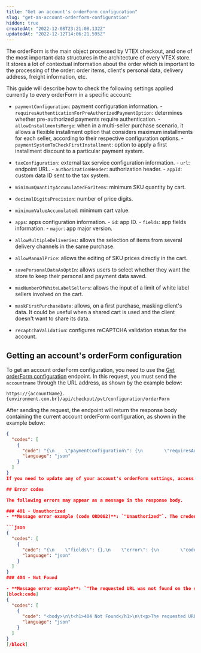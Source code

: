 ```yaml
---
title: "Get an account's orderForm configuration"
slug: "get-an-account-orderform-configuration"
hidden: true
createdAt: "2022-12-08T23:21:08.132Z"
updatedAt: "2022-12-12T14:06:21.595Z"
---
```


The orderForm is the main object processed by VTEX checkout, and one of the most important data structures in the architecture of every VTEX store. It stores a lot of contextual information about the order which is important to the processing of the order: order items, client's personal data, delivery address, freight information, etc.

This guide will describe how to check the following settings applied currently to every orderForm in a specific account:
- `paymentConfiguration`: payment configuration information.
         -  ` requiresAuthenticationForPreAuthorizedPaymentOption`: determines whether pre-authorized payments require authentication.
         - `allowInstallmentsMerge`: when in a multi-seller purchase scenario, it allows a flexible installment option that considers maximum installments for each seller, according to their respective configuration options.
         - `paymentSystemToCheckFirstInstallment`: option to apply a first installment discount to a particular payment system.

- `taxConfiguration`: external tax service configuration information.
         - `url`: endpoint URL.
         - `authorizationHeader`: authorization header.
         - `appId`: custom data ID sent to the tax system.

- `minimumQuantityAccumulatedForItems`: minimum SKU quantity by cart.
- `decimalDigitsPrecision`: number of price digits.
- `minimumValueAccumulated`: minimum cart value.
- `apps`: apps configuration information.
         - `id`: app ID.
         - `fields`: app fields information.
         - `major`: app major version.

- `allowMultipleDeliveries`: allows the selection of items from several delivery channels in the same purchase.
- `allowManualPrice`: allows the editing of SKU prices directly in the cart.
- `savePersonalDataAsOptIn`: allows users to select whether they want the store to keep their personal and payment data saved.
- `maxNumberOfWhiteLabelSellers`: allows the input of a limit of white label sellers involved on the cart.
- `maskFirstPurchaseData`: allows, on a first purchase, masking client's data. It could be useful when a shared cart is used and the client doesn't want to share its data.
- `recaptchaValidation`: configures reCAPTCHA validation status for the account.

## Getting an account's orderForm configuration

To get an account orderForm configuration, you need to use the [Get orderForm configuration](https://developers.vtex.com/vtex-rest-api/reference/getorderformconfiguration) endpoint. In this request, you must send the `accountname` through the URL address, as shown by the example below:

`https://{accountName}.{environment.com.br}/api/checkout/pvt/configuration/orderForm`

After sending the request, the endpoint will return the response body containing the current account orderForm configuration, as shown in the example below:

```json
{
  "codes": [
    {
      "code": "{\n    \"paymentConfiguration\": {\n        \"requiresAuthenticationForPreAuthorizedPaymentOption\": false,\n        \"allowInstallmentsMerge\": null,\n        \"blockPaymentSession\": null,\n        \"paymentSystemToCheckFirstInstallment\": null,\n        \"defaultPaymentSystemToApplyOnUserOrderForm\": null\n    },\n    \"taxConfiguration\": null,\n    \"minimumQuantityAccumulatedForItems\": 1,\n    \"decimalDigitsPrecision\": 2,\n    \"minimumValueAccumulated\": 0,\n    \"apps\": [\n        {\n            \"fields\": [\n                \"cart-extra-context\",\n                \"cart-type\"\n            ],\n            \"id\": \"cart-extra-context\",\n            \"major\": 1\n        },\n        {\n            \"fields\": [\n                \"orderIdMarketplace\",\n                \"paymentIdMarketplace\"\n            ],\n            \"id\": \"marketplace-integration\",\n            \"major\": 1\n        },\n        {\n            \"fields\": [\n                \"marketplacePaymentMethod\"\n            ],\n            \"id\": \"cn-centauro-integration\",\n            \"major\": 1\n        },\n        {\n            \"fields\": [\n                \"quantity\",\n                \"deadlines_1\",              \n                \"interestRate\"\n            ],\n            \"id\": \"customer-credit\",\n            \"major\": 1\n        },\n        {\n            \"fields\": [\n                \"affiliateId\"\n            ],\n            \"id\": \"affiliates\",\n            \"major\": 1\n        }\n    ],\n    \"allowMultipleDeliveries\": false,\n    \"allowManualPrice\": true,\n    \"savePersonalDataAsOptIn\": false,\n    \"maxNumberOfWhiteLabelSellers\": null,\n    \"maskFirstPurchaseData\": null,\n    \"recaptchaValidation\": null,\n    \"maskStateOnAddress\": null\n}\n",
      "language": "json"
    }
  ]
}
If you need to update any of your account's orderForm settings, access the [Update an account's orderForm configuration Dev. Guide](https://developers.vtex.com/vtex-rest-api/docs/update-an-account-orderform-configuration).

## Error codes

The following errors may appear as a message in the response body.

### 401 - Unauthorized
- **Message error example (code ORD062)**: `"Unauthorized"`. The credentials (Application Key and Application Token) used in this request are incorrect or not authorized to access this type of information.

```json
{
  "codes": [
    {
      "code": "{\n    \"fields\": {},\n    \"error\": {\n        \"code\": \"ORD062\",\n        \"message\": \"Unauthorized\",\n        \"exception\": null\n    },\n    \"operationId\": \"8ec4b686-435f-42ab-8cfd-89306f888c3c\"\n}",
      "language": "json"
    }
  ]
}
### 404 - Not Found

- **Message error example**: `"The requested URL was not found on the server"`: check that the URL data is correct.
[block:code]
{
  "codes": [
    {
      "code": "<body>\n\t<h1>404 Not Found</h1>\n\t<p>The requested URL was not found on this server.</p>\n</body>",
      "language": "json"
    }
  ]
}
[/block]